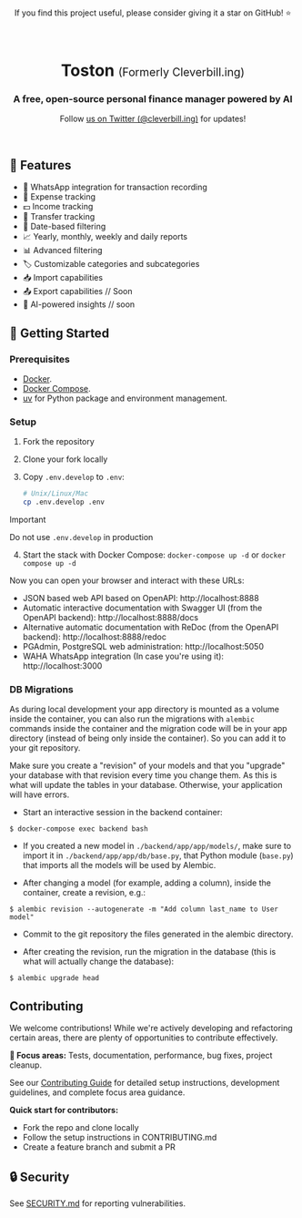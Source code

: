 <p align="center">
  <p align="center">If you find this project useful, please consider giving it a star on GitHub! ⭐</p>
</p>

<br/>

<p align="center">
  <h1 align="center">Toston <span style="font-size: 0.7em; font-weight: normal;">(Formerly Cleverbill.ing)</span></h1>
  <h3 align="center">A free, open-source personal finance manager powered by AI</h3>
  <p align="center">Follow <a href="https://twitter.com/@cleverbilling">us on Twitter (@cleverbill.ing)</a> for updates!</p>
</p>

<br/>

## 🌟 Features

- 💬 WhatsApp integration for transaction recording
- 💸 Expense tracking
- 💵 Income tracking
- 🔄 Transfer tracking
- 📅 Date-based filtering
- 📈 Yearly, monthly, weekly and daily reports
- 📊 Advanced filtering
- 🏷️ Customizable categories and subcategories
- 📥 Import capabilities
- 📤 Export capabilities // Soon
- 🤖 AI-powered insights // soon

## 🚀 Getting Started

### Prerequisites

- [Docker](https://www.docker.com/).
- [Docker Compose](https://docs.docker.com/compose/install/).
- [uv](https://github.com/astral-sh/uv) for Python package and environment management.

### Setup

1. Fork the repository
2. Clone your fork locally
3. Copy `.env.develop` to `.env`:

   ```bash
   # Unix/Linux/Mac
   cp .env.develop .env
   ```

> [!IMPORTANT]
> Do not use `.env.develop` in production

4. Start the stack with Docker Compose: `docker-compose up -d` or `docker compose up -d`

Now you can open your browser and interact with these URLs:

- JSON based web API based on OpenAPI: http://localhost:8888
- Automatic interactive documentation with Swagger UI (from the OpenAPI backend): http://localhost:8888/docs
- Alternative automatic documentation with ReDoc (from the OpenAPI backend): http://localhost:8888/redoc
- PGAdmin, PostgreSQL web administration: http://localhost:5050
- WAHA WhatsApp integration (In case you're using it): http://localhost:3000

### DB Migrations

As during local development your app directory is mounted as a volume inside the container, you can also run the migrations with `alembic` commands inside the container and the migration code will be in your app directory (instead of being only inside the container). So you can add it to your git repository.

Make sure you create a "revision" of your models and that you "upgrade" your database with that revision every time you change them. As this is what will update the tables in your database. Otherwise, your application will have errors.

- Start an interactive session in the backend container:

```console
$ docker-compose exec backend bash
```

- If you created a new model in `./backend/app/app/models/`, make sure to import it in `./backend/app/app/db/base.py`, that Python module (`base.py`) that imports all the models will be used by Alembic.

- After changing a model (for example, adding a column), inside the container, create a revision, e.g.:

```console
$ alembic revision --autogenerate -m "Add column last_name to User model"
```

- Commit to the git repository the files generated in the alembic directory.

- After creating the revision, run the migration in the database (this is what will actually change the database):

```console
$ alembic upgrade head
```

## Contributing

We welcome contributions! While we're actively developing and refactoring certain areas, there are plenty of opportunities to contribute effectively.

**🎯 Focus areas:** Tests, documentation, performance, bug fixes, project cleanup.

See our [Contributing Guide](.github/CONTRIBUTING.md) for detailed setup instructions, development guidelines, and complete focus area guidance.

**Quick start for contributors:**

- Fork the repo and clone locally
- Follow the setup instructions in CONTRIBUTING.md
- Create a feature branch and submit a PR

## 🔒 Security

See [SECURITY.md](SECURITY.md) for reporting vulnerabilities.
